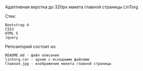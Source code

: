 Адаптивная верстка до 320px макета главной страницы LinTorg

Стек:

    Bootstrap 4
    CSS3
    HTML 5
    Jquery

Репозиторий состоит из:

    README.md - файл описания
    lintorg.rar - архив с исходными файлами
    Главная.jpg - изображение макета главной страницы
